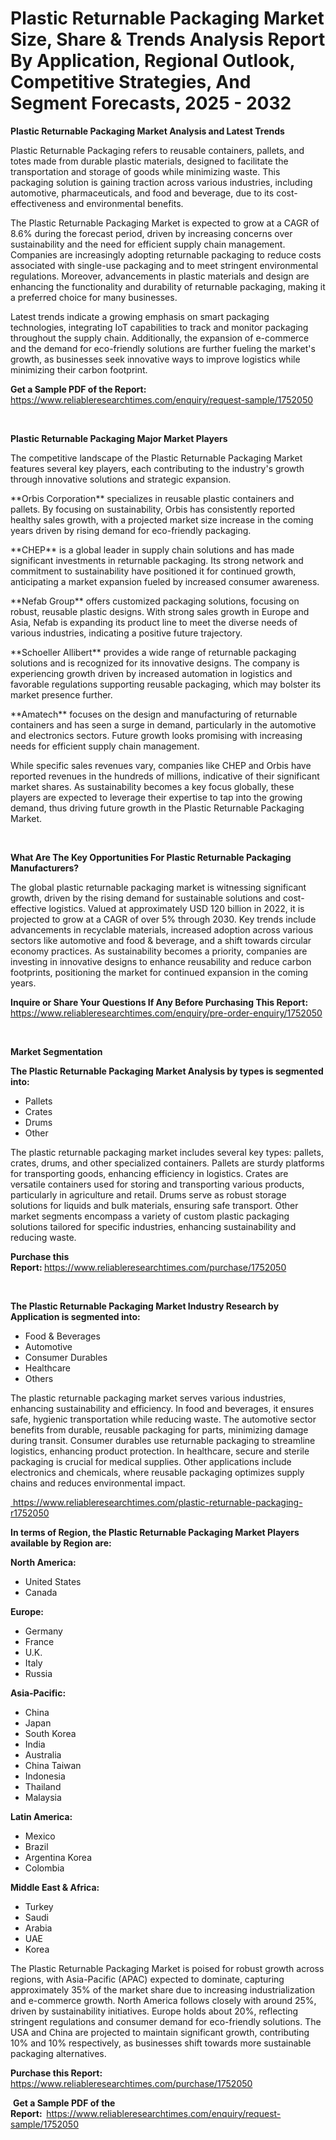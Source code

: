 <p><h1>Plastic Returnable Packaging Market Size, Share & Trends Analysis Report By Application, Regional Outlook, Competitive Strategies, And Segment Forecasts, 2025 - 2032</h1></p><p><strong>Plastic Returnable Packaging Market Analysis and Latest Trends</strong></p>
<p><p>Plastic Returnable Packaging refers to reusable containers, pallets, and totes made from durable plastic materials, designed to facilitate the transportation and storage of goods while minimizing waste. This packaging solution is gaining traction across various industries, including automotive, pharmaceuticals, and food and beverage, due to its cost-effectiveness and environmental benefits.</p><p>The Plastic Returnable Packaging Market is expected to grow at a CAGR of 8.6% during the forecast period, driven by increasing concerns over sustainability and the need for efficient supply chain management. Companies are increasingly adopting returnable packaging to reduce costs associated with single-use packaging and to meet stringent environmental regulations. Moreover, advancements in plastic materials and design are enhancing the functionality and durability of returnable packaging, making it a preferred choice for many businesses.</p><p>Latest trends indicate a growing emphasis on smart packaging technologies, integrating IoT capabilities to track and monitor packaging throughout the supply chain. Additionally, the expansion of e-commerce and the demand for eco-friendly solutions are further fueling the market's growth, as businesses seek innovative ways to improve logistics while minimizing their carbon footprint.</p></p>
<p><strong>Get a Sample PDF of the Report:&nbsp;</strong> <a href="https://www.reliableresearchtimes.com/enquiry/request-sample/1752050?utm_campaign=3647&utm_medium=2&utm_source=Github&utm_content=ia&utm_term=17042025&utm_id=plastic-returnable-packaging">https://www.reliableresearchtimes.com/enquiry/request-sample/1752050</a></p>
<p>&nbsp;</p>
<p><strong>Plastic Returnable Packaging Major Market Players</strong></p>
<p><p>The competitive landscape of the Plastic Returnable Packaging Market features several key players, each contributing to the industry's growth through innovative solutions and strategic expansion.</p><p>**Orbis Corporation** specializes in reusable plastic containers and pallets. By focusing on sustainability, Orbis has consistently reported healthy sales growth, with a projected market size increase in the coming years driven by rising demand for eco-friendly packaging.</p><p>**CHEP** is a global leader in supply chain solutions and has made significant investments in returnable packaging. Its strong network and commitment to sustainability have positioned it for continued growth, anticipating a market expansion fueled by increased consumer awareness.</p><p>**Nefab Group** offers customized packaging solutions, focusing on robust, reusable plastic designs. With strong sales growth in Europe and Asia, Nefab is expanding its product line to meet the diverse needs of various industries, indicating a positive future trajectory.</p><p>**Schoeller Allibert** provides a wide range of returnable packaging solutions and is recognized for its innovative designs. The company is experiencing growth driven by increased automation in logistics and favorable regulations supporting reusable packaging, which may bolster its market presence further.</p><p>**Amatech** focuses on the design and manufacturing of returnable containers and has seen a surge in demand, particularly in the automotive and electronics sectors. Future growth looks promising with increasing needs for efficient supply chain management.</p><p>While specific sales revenues vary, companies like CHEP and Orbis have reported revenues in the hundreds of millions, indicative of their significant market shares. As sustainability becomes a key focus globally, these players are expected to leverage their expertise to tap into the growing demand, thus driving future growth in the Plastic Returnable Packaging Market.</p></p>
<p>&nbsp;</p>
<p><strong>What Are The Key Opportunities For Plastic Returnable Packaging Manufacturers?</strong></p>
<p><p>The global plastic returnable packaging market is witnessing significant growth, driven by the rising demand for sustainable solutions and cost-effective logistics. Valued at approximately USD 120 billion in 2022, it is projected to grow at a CAGR of over 5% through 2030. Key trends include advancements in recyclable materials, increased adoption across various sectors like automotive and food & beverage, and a shift towards circular economy practices. As sustainability becomes a priority, companies are investing in innovative designs to enhance reusability and reduce carbon footprints, positioning the market for continued expansion in the coming years.</p></p>
<p><strong>Inquire or Share Your Questions If Any Before Purchasing This Report:</strong> <a href="https://www.reliableresearchtimes.com/enquiry/pre-order-enquiry/1752050?utm_campaign=3647&utm_medium=2&utm_source=Github&utm_content=ia&utm_term=17042025&utm_id=plastic-returnable-packaging">https://www.reliableresearchtimes.com/enquiry/pre-order-enquiry/1752050</a></p>
<p>&nbsp;</p>
<p><strong>Market Segmentation</strong></p>
<p><strong>The Plastic Returnable Packaging Market Analysis by types is segmented into:</strong></p>
<p><ul><li>Pallets</li><li>Crates</li><li>Drums</li><li>Other</li></ul></p>
<p><p>The plastic returnable packaging market includes several key types: pallets, crates, drums, and other specialized containers. Pallets are sturdy platforms for transporting goods, enhancing efficiency in logistics. Crates are versatile containers used for storing and transporting various products, particularly in agriculture and retail. Drums serve as robust storage solutions for liquids and bulk materials, ensuring safe transport. Other market segments encompass a variety of custom plastic packaging solutions tailored for specific industries, enhancing sustainability and reducing waste.</p></p>
<p><strong>Purchase this Report:&nbsp;</strong><a href="https://www.reliableresearchtimes.com/purchase/1752050?utm_campaign=3647&utm_medium=2&utm_source=Github&utm_content=ia&utm_term=17042025&utm_id=plastic-returnable-packaging">https://www.reliableresearchtimes.com/purchase/1752050</a></p>
<p>&nbsp;</p>
<p><strong>The Plastic Returnable Packaging Market Industry Research by Application is segmented into:</strong></p>
<p><ul><li>Food & Beverages</li><li>Automotive</li><li>Consumer Durables</li><li>Healthcare</li><li>Others</li></ul></p>
<p><p>The plastic returnable packaging market serves various industries, enhancing sustainability and efficiency. In food and beverages, it ensures safe, hygienic transportation while reducing waste. The automotive sector benefits from durable, reusable packaging for parts, minimizing damage during transit. Consumer durables use returnable packaging to streamline logistics, enhancing product protection. In healthcare, secure and sterile packaging is crucial for medical supplies. Other applications include electronics and chemicals, where reusable packaging optimizes supply chains and reduces environmental impact.</p></p>
<p><a href="https://www.reliableresearchtimes.com/plastic-returnable-packaging-r1752050?utm_campaign=3647&utm_medium=2&utm_source=Github&utm_content=ia&utm_term=17042025&utm_id=plastic-returnable-packaging">&nbsp;https://www.reliableresearchtimes.com/plastic-returnable-packaging-r1752050</a></p>
<p><strong>In terms of Region, the Plastic Returnable Packaging Market Players available by Region are:</strong></p>
<p>
    <p> <strong> North America: </strong>
        <ul>
            <li>United States</li>
            <li>Canada</li>
        </ul>
        </p> 
    <p> <strong> Europe: </strong>
        <ul>
            <li>Germany</li>
            <li>France</li>
            <li>U.K.</li>
            <li>Italy</li>
            <li>Russia</li>
        </ul>
        </p> 
    <p> <strong> Asia-Pacific: </strong>
        <ul>
            <li>China</li>
            <li>Japan</li>
            <li>South Korea</li>
            <li>India</li>
            <li>Australia</li>
            <li>China Taiwan</li>
            <li>Indonesia</li>
            <li>Thailand</li>
            <li>Malaysia</li>
        </ul>
        </p> 
    <p> <strong> Latin America: </strong>
        <ul>
            <li>Mexico</li>
            <li>Brazil</li>
            <li>Argentina Korea</li>
            <li>Colombia</li>
        </ul>
        </p> 
    <p> <strong> Middle East & Africa: </strong>
        <ul>
            <li>Turkey</li>
            <li>Saudi</li>
            <li>Arabia</li>
            <li>UAE</li>
            <li>Korea</li>
        </ul>
    </p>
    </p>
<p><p>The Plastic Returnable Packaging Market is poised for robust growth across regions, with Asia-Pacific (APAC) expected to dominate, capturing approximately 35% of the market share due to increasing industrialization and e-commerce growth. North America follows closely with around 25%, driven by sustainability initiatives. Europe holds about 20%, reflecting stringent regulations and consumer demand for eco-friendly solutions. The USA and China are projected to maintain significant growth, contributing 10% and 10% respectively, as businesses shift towards more sustainable packaging alternatives.</p></p>
<p><strong>Purchase this Report: </strong><a href="https://www.reliableresearchtimes.com/purchase/1752050?utm_campaign=3647&utm_medium=2&utm_source=Github&utm_content=ia&utm_term=17042025&utm_id=plastic-returnable-packaging">https://www.reliableresearchtimes.com/purchase/1752050</a></p>
<p>&nbsp;<strong>Get a Sample PDF of the Report:&nbsp;&nbsp;</strong><a href="https://www.reliableresearchtimes.com/enquiry/request-sample/1752050?utm_campaign=3647&utm_medium=2&utm_source=Github&utm_content=ia&utm_term=17042025&utm_id=plastic-returnable-packaging">https://www.reliableresearchtimes.com/enquiry/request-sample/1752050</a></p>
<p><strong></strong></p>
<p><p></p><p></p><p></p></p>